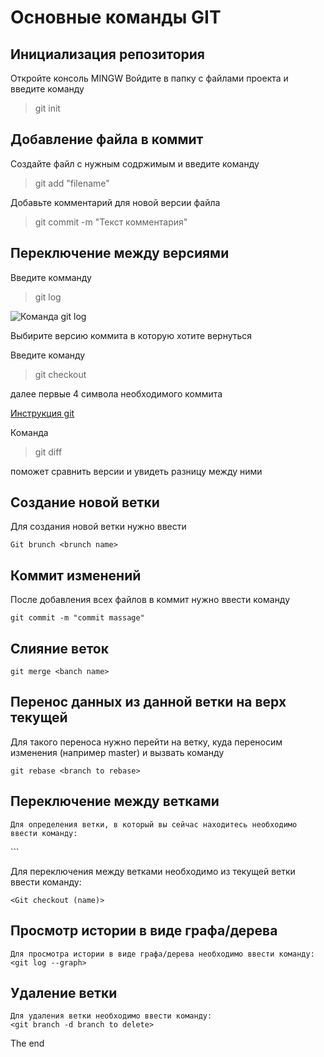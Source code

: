 # Основные команды GIT

## Инициализация репозитория

Откройте консоль MINGW Войдите в папку с файлами проекта и введите команду 


>git init

## Добавление файла в коммит

Создайте файл с нужным содржимым и введите команду

>git add "filename"

Добавьте комментарий для новой версии файла

>git commit -m "Текст комментария"

## Переключение между версиями 

Введите комманду 

>git log

![Команда git log](Gitlog.png)

Выбирите версию коммита в которую хотите вернуться

Введите команду 

>git checkout 

далее первые 4 символа необходимого коммита

[Инструкция git](https://proglib.io/p/git-for-half-an-hour?ysclid=l4v5ctesjl296519805)

Команда

>git diff

поможет сравнить версии и увидеть разницу между ними

## Создание новой ветки

Для создания новой ветки нужно ввести
```
Git brunch <brunch name>
```

## Коммит изменений

После добавления всех файлов в коммит нужно ввести команду
```
git commit -m "commit massage"
```

## Слияние веток
```
git merge <banch name>
```
## Перенос данных из данной ветки на верх текущей

Для такого переноса нужно перейти на ветку, куда переносим изменения (например master) и вызвать команду
```
git rebase <branch to rebase>

```
## Переключение между ветками
```
Для определения ветки, в который вы сейчас находитесь необходимо ввести команду:
```
<git branch>
```

Для переключения между ветками необходимо из текущей ветки ввести команду:
```
<Git checkout (name)>
```
## Просмотр истории в виде графа/дерева
```
Для просмотра истории в виде графа/дерева необходимо ввести команду:
<git log --graph>
```

## Удаление ветки

```
Для удаления ветки необходимо ввести команду:
<git branch -d branch to delete>
```

The end
